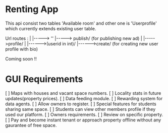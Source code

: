 # Renting App

This api consist two tables 'Available room' and other one is 'Userprofile' which currently extends existing user table.

Url routes :
|
|-----> ''
|-----> publish/     (for publishing new ad)
|
|----->profile/
            |
            |------>(userid in int)/
            |------>create/      (for creating new user profile with bio)

Coming soon !!


# GUI Requirements

[  ] Maps with houses and vacant space numbers.
[  ] Locality stats in future updates(property prices).
[  ] Data feeding module.
[  ] Rewarding system for data agents.
[  ] Allow owners to register.
[  ] Special features for students sharing same space.
[  ] Students can view other members profile if they used our platform.
[  ] Owners requirements.
[  ] Review on specific property.
[  ] Pay and become instant tenant or approach property offline without any gaurantee of free space.





